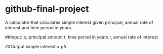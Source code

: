 # github-final-project

A calculator that calculates simple interest given principal, annual rate of interest and time period in years.

##Input:
   p, principal amount
   t, time period in years
   r, annual rate of interest

##Output
   simple interest = p*t*r
